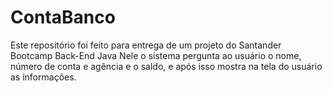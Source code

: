 # ContaBanco

Este repositório foi feito para entrega de um projeto do Santander Bootcamp Back-End Java
Nele o sistema pergunta ao usuário o nome, número de conta e agência e o saldo, e após isso mostra na tela do usuário as informações.
